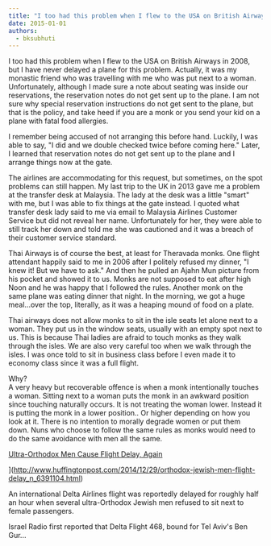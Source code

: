 ```yaml
---
title: "I too had this problem when I flew to the USA on British Airways in 2008, but I have never delayed a..."
date: 2015-01-01
authors: 
  - bksubhuti
---
```


I too had this problem when I flew to the USA on British Airways in 2008, but I have never delayed a plane for this problem. Actually, it was my monastic friend who was travelling with me who was put next to a woman. Unfortunately, although I made sure a note about seating was inside our reservations, the reservation notes do not get sent up to the plane. I am not sure why special reservation instructions do not get sent to the plane, but that is the policy, and take heed if you are a monk or you send your kid on a plane with fatal food allergies.  
  
I remember being accused of not arranging this before hand. Luckily, I was able to say, "I did and we double checked twice before coming here." Later, I learned that reservation notes do not get sent up to the plane and I arrange things now at the gate.  
  
The airlines are accommodating for this request, but sometimes, on the spot problems can still happen. My last trip to the UK in 2013 gave me a problem at the transfer desk at Malaysia. The lady at the desk was a little "smart" with me, but I was able to fix things at the gate instead. I quoted what transfer desk lady said to me via email to Malaysia Airlines Customer Service but did not reveal her name. Unfortunately for her, they were able to still track her down and told me she was cautioned and it was a breach of their customer service standard.  
  
Thai Airways is of course the best, at least for Theravada monks. One flight attendant happily said to me in 2006 after I politely refused my dinner, "I knew it! But we have to ask." And then he pulled an Ajahn Mun picture from his pocket and showed it to us. Monks are not supposed to eat after high Noon and he was happy that I followed the rules. Another monk on the same plane was eating dinner that night. In the morning, we got a huge meal...over the top, literally, as it was a heaping mound of food on a plate.  
  
Thai airways does not allow monks to sit in the isle seats let alone next to a woman. They put us in the window seats, usually with an empty spot next to us. This is because Thai ladies are afraid to touch monks as they walk through the isles. We are also very careful too when we walk through the isles. I was once told to sit in business class before I even made it to economy class since it was a full flight.  
  
Why?  
A very heavy but recoverable offence is when a monk intentionally touches a woman. Sitting next to a woman puts the monk in an awkward position since touching naturally occurs. It is not treating the woman lower. Instead it is putting the monk in a lower position.. Or higher depending on how you look at it. There is no intention to morally degrade women or put them down. Nuns who choose to follow the same rules as monks would need to do the same avoidance with men all the same.﻿

[Ultra-Orthodox Men Cause Flight Delay, Again](http://www.huffingtonpost.com/2014/12/29/orthodox-jewish-men-flight-delay_n_6391104.html)

](http://www.huffingtonpost.com/2014/12/29/orthodox-jewish-men-flight-delay_n_6391104.html)

An international Delta Airlines flight was reportedly delayed for roughly half an hour when several ultra-Orthodox Jewish men refused to sit next to female passengers.

Israel Radio first reported that Delta Flight 468, bound for Tel Aviv's Ben Gur...

